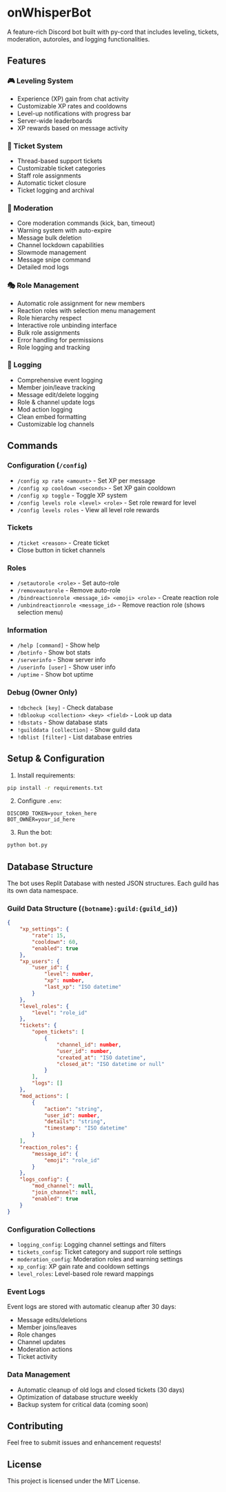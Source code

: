 # onWhisperBot

A feature-rich Discord bot built with py-cord that includes leveling, tickets, moderation, autoroles, and logging functionalities.

## Features

### 🎮 Leveling System
- Experience (XP) gain from chat activity 
- Customizable XP rates and cooldowns
- Level-up notifications with progress bar
- Server-wide leaderboards
- XP rewards based on message activity

### 🎫 Ticket System
- Thread-based support tickets
- Customizable ticket categories
- Staff role assignments 
- Automatic ticket closure
- Ticket logging and archival

### 👮 Moderation
- Core moderation commands (kick, ban, timeout)
- Warning system with auto-expire
- Message bulk deletion
- Channel lockdown capabilities
- Slowmode management
- Message snipe command
- Detailed mod logs

### 🎭 Role Management
- Automatic role assignment for new members
- Reaction roles with selection menu management
- Role hierarchy respect
- Interactive role unbinding interface
- Bulk role assignments
- Error handling for permissions
- Role logging and tracking

### 📝 Logging
- Comprehensive event logging
- Member join/leave tracking
- Message edit/delete logging
- Role & channel update logs
- Mod action logging
- Clean embed formatting
- Customizable log channels

## Commands

### Configuration (`/config`)
- `/config xp rate <amount>` - Set XP per message
- `/config xp cooldown <seconds>` - Set XP gain cooldown
- `/config xp toggle` - Toggle XP system
- `/config levels role <level> <role>` - Set role reward for level
- `/config levels roles` - View all level role rewards

### Tickets
- `/ticket <reason>` - Create ticket
- Close button in ticket channels

### Roles
- `/setautorole <role>` - Set auto-role
- `/removeautorole` - Remove auto-role
- `/bindreactionrole <message_id> <emoji> <role>` - Create reaction role
- `/unbindreactionrole <message_id>` - Remove reaction role (shows selection menu)

### Information
- `/help [command]` - Show help
- `/botinfo` - Show bot stats
- `/serverinfo` - Show server info
- `/userinfo [user]` - Show user info
- `/uptime` - Show bot uptime

### Debug (Owner Only)
- `!dbcheck [key]` - Check database
- `!dblookup <collection> <key> <field>` - Look up data
- `!dbstats` - Show database stats
- `!guilddata [collection]` - Show guild data
- `!dblist [filter]` - List database entries

## Setup & Configuration

1. Install requirements:
```bash
pip install -r requirements.txt
```

2. Configure `.env`:
```env
DISCORD_TOKEN=your_token_here
BOT_OWNER=your_id_here
```

3. Run the bot:
```bash
python bot.py
```

## Database Structure

The bot uses Replit Database with nested JSON structures. Each guild has its own data namespace.

### Guild Data Structure (`{botname}:guild:{guild_id}`)
```json
{
    "xp_settings": {
        "rate": 15,
        "cooldown": 60,
        "enabled": true
    },
    "xp_users": {
        "user_id": {
            "level": number,
            "xp": number,
            "last_xp": "ISO datetime"
        }
    },
    "level_roles": {
        "level": "role_id"
    },
    "tickets": {
        "open_tickets": [
            {
                "channel_id": number,
                "user_id": number,
                "created_at": "ISO datetime",
                "closed_at": "ISO datetime or null"
            }
        ],
        "logs": []
    },
    "mod_actions": [
        {
            "action": "string",
            "user_id": number,
            "details": "string",
            "timestamp": "ISO datetime"
        }
    ],
    "reaction_roles": {
        "message_id": {
            "emoji": "role_id"
        }
    },
    "logs_config": {
        "mod_channel": null,
        "join_channel": null,
        "enabled": true
    }
}
```

### Configuration Collections
- `logging_config`: Logging channel settings and filters
- `tickets_config`: Ticket category and support role settings
- `moderation_config`: Moderation roles and warning settings
- `xp_config`: XP gain rate and cooldown settings
- `level_roles`: Level-based role reward mappings

### Event Logs
Event logs are stored with automatic cleanup after 30 days:
- Message edits/deletions
- Member joins/leaves
- Role changes
- Channel updates
- Moderation actions
- Ticket activity

### Data Management
- Automatic cleanup of old logs and closed tickets (30 days)
- Optimization of database structure weekly
- Backup system for critical data (coming soon)

## Contributing

Feel free to submit issues and enhancement requests!

## License

This project is licensed under the MIT License.
